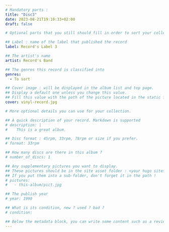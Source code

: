 ```yaml
---
# Mandatory parts :
title: "Disc3"
date: 2023-08-21T19:10:33+02:00
draft: false

# Optional parts that you still should fill in order to sort your collection

## Label : name of the label that published the record
label: Record's Label 3

## The artist's name
artist: Record's Band

## The genres this record is classified into
genres:
  - To sort

## Cover image : will be displayed in the album list and top page.
## Display a default one unless you change this value.
## Fill this value with the path of the picture located in the static folder
cover: vinyl-record.jpg

# More optional details you can use for your collection.

## A quick description of your record. Markdown is supported
# description: |
#    This is a great album.

## Disc format : 45rpm, 33rpm, 78rpm or size if you prefer.
# format: 33rpm

## How many discs are there in this album ?
# number_of_discs: 1

## Any supplementary pictures you want to display.
## These pictures should be in the site asset folder : <your hugo site>/static
## If you put them into a sub-folder, don't forget it in the path !
# pictures:
#   - this-album/pict.jpg

## The publish year
# year: 1990

## What is its condition, new ? used ? bad ?
# condition: 

## Below the metadata block, you can write some content such as a review or anything else you want. It'll be displayed in the album page.
---
```

